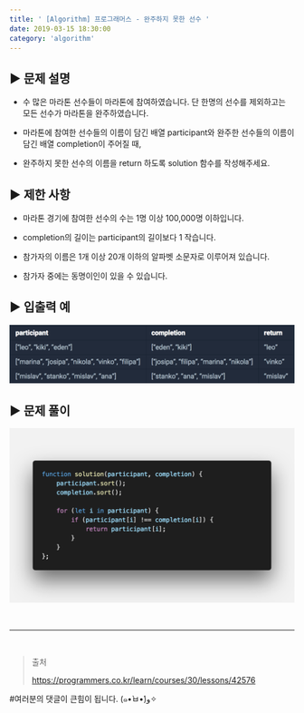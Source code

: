 ```yaml
---
title: ' [Algorithm] 프로그래머스 - 완주하지 못한 선수 '
date: 2019-03-15 18:30:00
category: 'algorithm'
---
```


## **▶︎ 문제 설명**

- 수 많은 마라톤 선수들이 마라톤에 참여하였습니다. 단 한명의 선수를 제외하고는 모든 선수가 마라톤을 완주하였습니다.

- 마라톤에 참여한 선수들의 이름이 담긴 배열 participant와 완주한 선수들의 이름이 담긴 배열 completion이 주어질 때, 

- 완주하지 못한 선수의 이름을 return 하도록 solution 함수를 작성해주세요.

## **▶︎ 제한 사항**

- 마라톤 경기에 참여한 선수의 수는 1명 이상 100,000명 이하입니다.

- completion의 길이는 participant의 길이보다 1 작습니다.

- 참가자의 이름은 1개 이상 20개 이하의 알파벳 소문자로 이루어져 있습니다.

- 참가자 중에는 동명이인이 있을 수 있습니다.

## **▶︎ 입출력 예**

![](../../../assets/algorithm/programmers/programmers.1.example.png)

## **▶︎ 문제 풀이**

![](../../../assets/algorithm/programmers/programmers.1.solution.png)

<br />

---

<br />

> 출처
>
> <a href="https://programmers.co.kr/learn/courses/30/lessons/42576" target="_blank">https://programmers.co.kr/learn/courses/30/lessons/42576</a>

#여러분의 댓글이 큰힘이 됩니다. (๑•̀ㅂ•́)و✧
